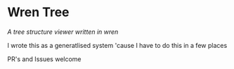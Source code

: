 # Wren Tree

_A tree structure viewer written in wren_

I wrote this as a generatlised system 'cause I have to do this in a few places

PR's and Issues welcome
